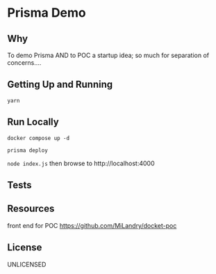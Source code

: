 # Prisma Demo

## Why

To demo Prisma AND to POC a startup idea; so much for separation of concerns....

## Getting Up and Running

`yarn`

## Run Locally

`docker compose up -d`

`prisma deploy`

`node index.js`
then browse to
http://localhost:4000

## Tests

## Resources

front end for POC https://github.com/MiLandry/docket-poc

## License

UNLICENSED

